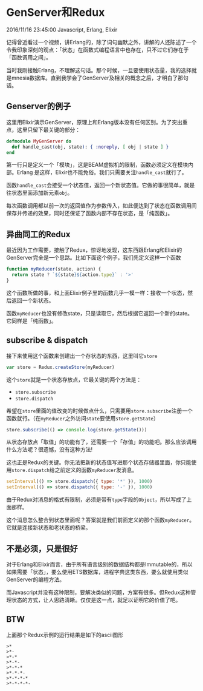 # GenServer和Redux
2016/11/16 23:45:00
Javascript, Erlang, Elixir


记得曾近看过一个视频，讲Erlang的，除了词句幽默之外，讲解的人还陈述了一个令我印象深刻的观点：「状态」在函数式编程语言中也存在，只不过它们存在于「函数调用之间」。

当时我刚接触Erlang，不理解这句话。那个时候，一旦要使用状态量，我的选择就是mnesia数据库。直到我学会了GenServer及相关的概念之后，才明白了那句话。


## Genserver的例子

这里用Elixir演示GenServer，原理上和Erlang版本没有任何区别。为了突出重点，这里只留下最关键的部分：

```elixir
defmodule MyGenServer do
  def handle_cast(obj, state): { :noreply, [ obj | state ] }
end
```

第一行只是定义一个「模块」，这是BEAM虚拟机的限制，函数必须定义在模块内部。Erlang
是这样，Elixir也不能免俗。我们只需要关注`handle_cast`就行了。

函数`handle_cast`会接受一个状态值，返回一个新状态值。它做的事很简单，就是往状态里面添加新元素`obj`。

每次函数调用都以前一次的返回值作为参数传入，如此便达到了状态在函数调用间保存并传递的效果，同时还保证了函数内部不存在状态，是「纯函数」。


## 异曲同工的Redux

最近因为工作需要，接触了Redux，惊讶地发现，这东西跟Erlang和Elixir的GenServer完全是一个思路。比如下面这个例子，我们先定义这样一个函数

```js
function myReducer(state, action) {
  return state ? `${state}${action.type}` : '>'
}
```

这个函数所做的事，和上面Elixir例子里的函数几乎一模一样：接收一个状态，然后返回一个新状态。

函数`myReducer`也没有修改state，只是读取它，然后根据它返回一个新的state。它同样是「纯函数」。

## subscribe & dispatch

接下来使用这个函数来创建出一个存状态的东西，这里叫它`store`

```js
var store = Redux.createStore(myReducer)
```

这个`store`就是一个状态存放点，它最关键的两个方法是：
- `store.subscribe`
- `store.dispatch`

希望在`store`里面的值改变的时候做点什么，只需要用`store.subscribe`注册一个函数就行。（在`myReducer`之外访问`state`要使用`store.getState`）

```js
store.subscribe(() => console.log(store.getState()))
```

从状态存放点「取值」的功能有了，还需要一个「存值」的功能吧。那么应该调用什么方法呢？很遗憾，没有这种方法!

这也正是Redux的关键。你无法把新的状态值写进那个状态存储器里面，你只能使用`store.dispatch`给之前定义的函数`myReducer`发消息。

```js
setInterval(() => store.dispatch({ type: '*' }), 1000)
setInterval(() => store.dispatch({ type: '-' }), 1000)
```

由于Redux对消息的格式有限制，必须是带有`type`字段的`Object`，所以写成了上面那样。

这个消息怎么整合到状态里面呢？答案就是我们前面定义的那个函数`myReducer`。它就是连接新状态和老状态的桥梁。


## 不是必须，只是很好

对于Erlang和Elixir而言，由于所有语言级别的数据结构都是Immutable的，所以如果需要「状态」，要么使用ETS数据库，进程字典这类东西，要么就使用类似GenServer的编程方法。

而Javascript并没有这种限制，要解决类似的问题，方案有很多。但Redux这种管理状态的方式，让人思路清晰。仅仅是这一点，就足以证明它的价值了吧。


## BTW

上面那个Redux示例的运行结果是如下的ascii图形

```
>*
>*-
>*-*
>*-*-
>*-*-*
>*-*-*-
>*-*-*-*
>*-*-*-*-
```
